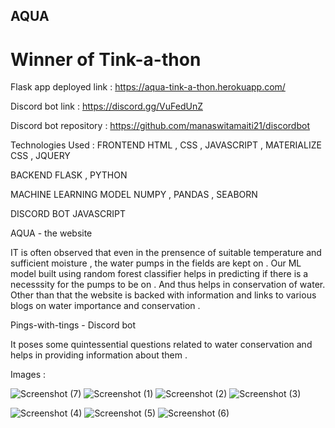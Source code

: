 ## AQUA

#  Winner of Tink-a-thon


Flask app deployed link : https://aqua-tink-a-thon.herokuapp.com/

Discord bot link : https://discord.gg/VuFedUnZ

Discord bot  repository : https://github.com/manaswitamaiti21/discordbot

Technologies Used :
FRONTEND
HTML , CSS , JAVASCRIPT , MATERIALIZE CSS , JQUERY

BACKEND 
FLASK , PYTHON 

MACHINE LEARNING  MODEL 
NUMPY , PANDAS , SEABORN 

DISCORD BOT 
JAVASCRIPT 

AQUA - the website 

IT is often observed that even in the prensence of suitable temperature and sufficient moisture ,
the water pumps in the fields are kept on . Our ML model built using random forest classifier helps 
in predicting if there is a necesssity for the pumps to be on . And thus helps in conservation of water.
Other than that the website is backed with information and links to various blogs on water importance and conservation .

Pings-with-tings - Discord  bot 

It poses some quintessential questions related to water conservation and helps in providing information about them .

Images : 

![Screenshot (7)](https://user-images.githubusercontent.com/90750049/156702256-d3636494-acb4-4ef6-8163-5ce8e6ee36c7.png)
![Screenshot (1)](https://user-images.githubusercontent.com/90750049/156702268-b9a44203-820f-4612-8cec-63b6c6618847.png)
![Screenshot (2)](https://user-images.githubusercontent.com/90750049/156702272-3af2bf05-3a71-4ceb-a74d-e2c7b45a6b09.png)
![Screenshot (3)](https://user-images.githubusercontent.com/90750049/156702282-63353c90-9b98-4ca4-a4c1-64b8ce8faf84.png)

![Screenshot (4)](https://user-images.githubusercontent.com/90750049/156702289-e540e39d-4fc8-4865-9ed6-8fc6c2b4f942.png)
![Screenshot (5)](https://user-images.githubusercontent.com/90750049/156702305-8dacbe41-99aa-4d87-b099-1072487a9f2f.png)
![Screenshot (6)](https://user-images.githubusercontent.com/90750049/156702312-91142612-b17c-4f98-83f5-c6c452a15e89.png)

